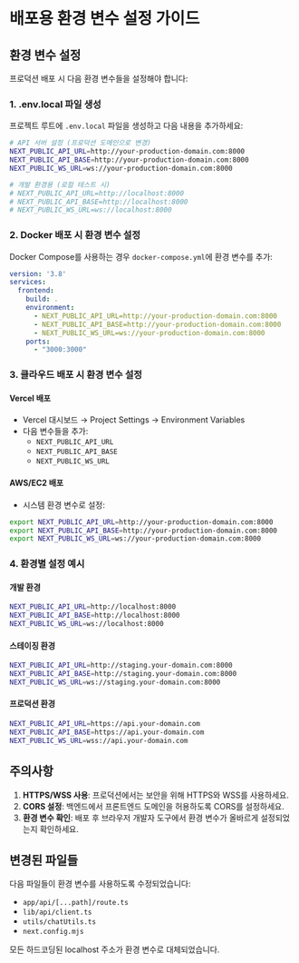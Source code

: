 # 배포용 환경 변수 설정 가이드

## 환경 변수 설정

프로덕션 배포 시 다음 환경 변수들을 설정해야 합니다:

### 1. .env.local 파일 생성

프로젝트 루트에 `.env.local` 파일을 생성하고 다음 내용을 추가하세요:

```bash
# API 서버 설정 (프로덕션 도메인으로 변경)
NEXT_PUBLIC_API_URL=http://your-production-domain.com:8000
NEXT_PUBLIC_API_BASE=http://your-production-domain.com:8000
NEXT_PUBLIC_WS_URL=ws://your-production-domain.com:8000

# 개발 환경용 (로컬 테스트 시)
# NEXT_PUBLIC_API_URL=http://localhost:8000
# NEXT_PUBLIC_API_BASE=http://localhost:8000
# NEXT_PUBLIC_WS_URL=ws://localhost:8000
```

### 2. Docker 배포 시 환경 변수 설정

Docker Compose를 사용하는 경우 `docker-compose.yml`에 환경 변수를 추가:

```yaml
version: '3.8'
services:
  frontend:
    build: .
    environment:
      - NEXT_PUBLIC_API_URL=http://your-production-domain.com:8000
      - NEXT_PUBLIC_API_BASE=http://your-production-domain.com:8000
      - NEXT_PUBLIC_WS_URL=ws://your-production-domain.com:8000
    ports:
      - "3000:3000"
```

### 3. 클라우드 배포 시 환경 변수 설정

#### Vercel 배포
- Vercel 대시보드 → Project Settings → Environment Variables
- 다음 변수들을 추가:
  - `NEXT_PUBLIC_API_URL`
  - `NEXT_PUBLIC_API_BASE`
  - `NEXT_PUBLIC_WS_URL`

#### AWS/EC2 배포
- 시스템 환경 변수로 설정:
```bash
export NEXT_PUBLIC_API_URL=http://your-production-domain.com:8000
export NEXT_PUBLIC_API_BASE=http://your-production-domain.com:8000
export NEXT_PUBLIC_WS_URL=ws://your-production-domain.com:8000
```

### 4. 환경별 설정 예시

#### 개발 환경
```bash
NEXT_PUBLIC_API_URL=http://localhost:8000
NEXT_PUBLIC_API_BASE=http://localhost:8000
NEXT_PUBLIC_WS_URL=ws://localhost:8000
```

#### 스테이징 환경
```bash
NEXT_PUBLIC_API_URL=http://staging.your-domain.com:8000
NEXT_PUBLIC_API_BASE=http://staging.your-domain.com:8000
NEXT_PUBLIC_WS_URL=ws://staging.your-domain.com:8000
```

#### 프로덕션 환경
```bash
NEXT_PUBLIC_API_URL=https://api.your-domain.com
NEXT_PUBLIC_API_BASE=https://api.your-domain.com
NEXT_PUBLIC_WS_URL=wss://api.your-domain.com
```

## 주의사항

1. **HTTPS/WSS 사용**: 프로덕션에서는 보안을 위해 HTTPS와 WSS를 사용하세요.
2. **CORS 설정**: 백엔드에서 프론트엔드 도메인을 허용하도록 CORS를 설정하세요.
3. **환경 변수 확인**: 배포 후 브라우저 개발자 도구에서 환경 변수가 올바르게 설정되었는지 확인하세요.

## 변경된 파일들

다음 파일들이 환경 변수를 사용하도록 수정되었습니다:

- `app/api/[...path]/route.ts`
- `lib/api/client.ts`
- `utils/chatUtils.ts`
- `next.config.mjs`

모든 하드코딩된 localhost 주소가 환경 변수로 대체되었습니다.
